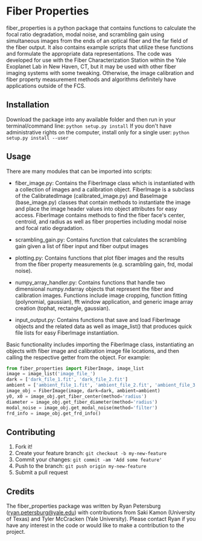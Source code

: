 # Fiber Properties

fiber_properties is a python package that contains functions to calculate the focal ratio degradation, modal noise, and scrambling gain using simultaneous images from the ends of an optical fiber and the far field of the fiber output. It also contains example scripts that utilize these functions and formulate the appropriate data representations. The code was developed for use with the Fiber Characterization Station within the Yale Exoplanet Lab in New Haven, CT, but it may be used with other fiber imaging systems with some tweaking. Otherwise, the image calibration and fiber property measurement methods and algorithms definitely have applications outside of the FCS.

## Installation

Download the package into any available folder and then run in your terminal/command line: `python setup.py install`
If you don't have administrative rights on the computer, install only for a single user: `python setup.py install --user`

## Usage

There are many modules that can be imported into scripts:

* fiber_image.py: Contains the FiberImage class which is instantiated with a collection of images and a calibration object. FiberImage is a subclass of the CalibratedImage (calibrated_image.py) and BaseImage (base_image.py) classes that contain methods to instantiate the image and place the image header values into object attributes for easy access. FiberImage contains methods to find the fiber face's center, centroid, and radius as well as fiber properties including modal noise and focal ratio degradation.

* scrambling_gain.py: Contains function that calculates the scrambling gain given a list of fiber input and fiber output images

* plotting.py: Contains functions that plot fiber images and the results from the fiber property measurements (e.g. scrambling gain, frd, modal noise).
  
* numpy_array_handler.py: Contains functions that handle two dimensional numpy.ndarray objects that represent the fiber and calibration images. Functions include image cropping, function fitting (polynomial, gaussian), fft window application, and generic image array creation (tophat, rectangle, gaussian).

* input_output.py: Contains functions that save and load FiberImage objects and the related data as well as image_list() that produces quick file lists for easy FiberImage instantiation.
  
Basic functionality includes importing the FiberImage class, instantiating an objects with fiber image and calibration image file locations, and then calling the respective getter from the object. For example:

```python
from fiber_properties import FiberImage, image_list
image = image_list('image_file_')
dark = ['dark_file_1.fit', 'dark_file_2.fit']
ambient = ['ambient_file_1.fit', 'ambient_file_2.fit', 'ambient_file_3.fit']
image_obj = FiberImage(image, dark=dark, ambient=ambient)
y0, x0 = image_obj.get_fiber_center(method='radius')
diameter = image_obj.get_fiber_diameter(method='radius')
modal_noise = image_obj.get_modal_noise(method='filter')
frd_info = image_obj.get_frd_info()
```

## Contributing

1. Fork it!
2. Create your feature branch: `git checkout -b my-new-feature`
3. Commit your changes: `git commit -am 'Add some feature'`
4. Push to the branch: `git push origin my-new-feature`
5. Submit a pull request

## Credits

The fiber_properties package was written by Ryan Petersburg (ryan.petersburg@yale.edu) with contributions from Saki Kamon (University of Texas) and Tyler McCracken (Yale University). Please contact Ryan if you have any interest in the code or would like to make a contribution to the project.
